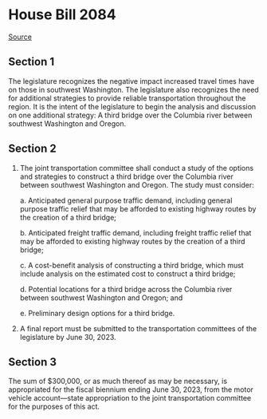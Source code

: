 # House Bill 2084

[Source](http://lawfilesext.leg.wa.gov/biennium/2021-22/Xml/Bills/House%20Bills/2084.xml)
## Section 1
The legislature recognizes the negative impact increased travel times have on those in southwest Washington. The legislature also recognizes the need for additional strategies to provide reliable transportation throughout the region. It is the intent of the legislature to begin the analysis and discussion on one additional strategy: A third bridge over the Columbia river between southwest Washington and Oregon.


## Section 2
1. The joint transportation committee shall conduct a study of the options and strategies to construct a third bridge over the Columbia river between southwest Washington and Oregon. The study must consider:

    a. Anticipated general purpose traffic demand, including general purpose traffic relief that may be afforded to existing highway routes by the creation of a third bridge;

    b. Anticipated freight traffic demand, including freight traffic relief that may be afforded to existing highway routes by the creation of a third bridge;

    c. A cost-benefit analysis of constructing a third bridge, which must include analysis on the estimated cost to construct a third bridge;

    d. Potential locations for a third bridge across the Columbia river between southwest Washington and Oregon; and

    e. Preliminary design options for a third bridge.

2. A final report must be submitted to the transportation committees of the legislature by June 30, 2023.


## Section 3
The sum of $300,000, or as much thereof as may be necessary, is appropriated for the fiscal biennium ending June 30, 2023, from the motor vehicle account—state appropriation to the joint transportation committee for the purposes of this act.

